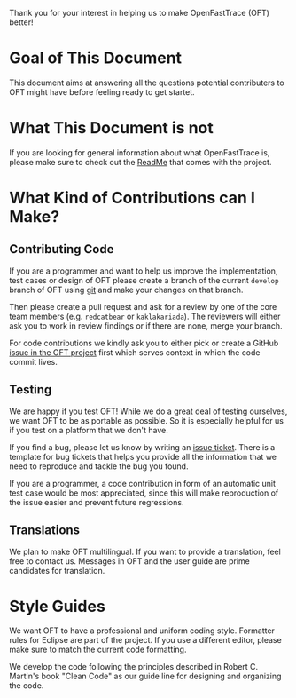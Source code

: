 Thank you for your interest in helping us to make OpenFastTrace (OFT) better!

# Goal of This Document
This document aims at answering all the questions potential contributers to OFT might have before feeling ready to get startet.

# What This Document is not
If you are looking for general information about what OpenFastTrace is, please make sure to check out the [ReadMe](./README.md) that comes with the project.

# What Kind of Contributions can I Make?

## Contributing Code
If you are a programmer and want to help us improve the implementation, test cases or design of OFT please create a branch of the current `develop` branch of OFT using [git](https://git-scm.com/) and make your changes on that branch.

Then please create a pull request and ask for a review by one of the core team members (e.g. `redcatbear` or `kaklakariada`).
The reviewers will either ask you to work in review findings or if there are none, merge your branch.

For code contributions we kindly ask you to either pick or create a GitHub [issue in the OFT project](https://github.com/itsallcode/openfasttrace/issues) first which serves context in which the code commit lives.

## Testing
We are happy if you test OFT! While we do a great deal of testing ourselves, we want OFT to be as portable as possible. So it is especially helpful for us if you test on a platform that we don't have.

If you find a bug, please let us know by writing an [issue ticket](https://github.com/itsallcode/openfasttrace/issues). There is a template for bug tickets that helps you provide all the information that we need to reproduce and tackle the bug you found.

If you are a programmer, a code contribution in form of an automatic unit test case would be most appreciated, since this will make reproduction of the issue easier and prevent future regressions.

## Translations
We plan to make OFT multilingual. If you want to provide a translation, feel free to contact us. Messages in OFT and the user guide are prime candidates for translation.

# Style Guides
We want OFT to have a professional and uniform coding style. Formatter rules for Eclipse are part of the project. If you use a different editor, please make sure to match the current code formatting.

We develop the code following the principles described in Robert C. Martin's book "Clean Code" as our guide line for designing and organizing the code.
